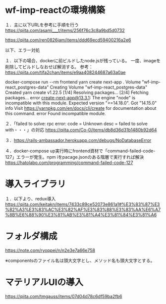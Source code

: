 # wf-imp-reactの環境構築

１．主に以下URLを参考に手順を行う
https://qiita.com/asami___t/items/256f76c3c8a9bd5d0732

https://qiita.com/ren0826jam/items/ddd69ecd59400216a2e6


以下、エラー対処

１．以下の場合、dockerに前ビルドしたnode.jsが残っている。
一度、imageを削除してビルドしなおせば解消する。
参考：https://qiita.com/tifa2chan/items/e9aa408244687a63a0ae

docker-compose run --rm frontend yarn create next-app .
Volume "wf-imp-react_postgres-data"  Creating
Volume "wf-imp-react_postgres-data"  Created
yarn create v1.22.5
[1/4] Resolving packages...
[2/4] Fetching packages...
error create-next-app@13.3.1: The engine "node" is incompatible with this module. Expected version ">=14.18.0". Got "14.15.0"
info Visit https://yarnpkg.com/en/docs/cli/create for documentation about this command.
error Found incompatible module.


２．「failed to solve: rpc error: code = Unknown desc = failed to solve with・・・」の対応
https://qiita.com/Co-0/items/db8d36d31b1480b92d64

３．https://rails-ambassador.herokuapp.com/debugs/NoDatabaseError

４．docker-compose up実行時にfrontend資材で「command-failed-code-127」エラーが発生。npm iをpacage.jsonのある階層で実行すれば解決
https://hatolabo.com/programming/command-failed-code-127


# 導入ライブラリ

１．以下より、redux導入
https://qiita.com/keitakn/items/7433c89ce52073e861a1#%E3%83%87%E3%82%A3%E3%83%AC%E3%82%AF%E3%83%88%E3%83%AA%E6%A7%8B%E6%88%90%E3%81%AB%E3%81%A4%E3%81%84%E3%81%A6

# フォルダ構成
https://note.com/ryoppei/n/n2e3e7a66e758

※componentsのファイル名は頭大文字とし、メソッド名も頭大文字とする。

# マテリアルUIの導入

https://qiita.com/tmgauss/items/07d04d78c6df59ba2fb6